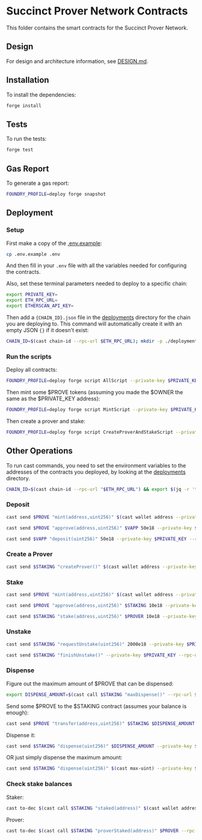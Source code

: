 # Succinct Prover Network Contracts

This folder contains the smart contracts for the Succinct Prover Network.

## Design

For design and architecture information, see [DESIGN.md](./DESIGN.md).

## Installation

To install the dependencies:

```sh
forge install
```

## Tests

To run the tests:

```sh
forge test
```

## Gas Report

To generate a gas report:

```sh
FOUNDRY_PROFILE=deploy forge snapshot
```

## Deployment

### Setup

First make a copy of the [.env.example](./.env.example):

```sh
cp .env.example .env
```

And then fill in your `.env` file with all the variables needed for configuring the contracts.

Also, set these terminal parameters needed to deploy to a specific chain:

```sh
export PRIVATE_KEY=
export ETH_RPC_URL=
export ETHERSCAN_API_KEY=
```

Then add a `{CHAIN_ID}.json` file in the [deployments](./deployments) directory for the chain you are deploying to. This command will automatically create it with an empty JSON `{}` if it doesn't exist:

```sh
CHAIN_ID=$(cast chain-id --rpc-url $ETH_RPC_URL); mkdir -p ./deployments && [ -f "./deployments/${CHAIN_ID}.json" ] || echo '{}' > "./deployments/${CHAIN_ID}.json"
```

### Run the scripts

Deploy all contracts:

```sh
FOUNDRY_PROFILE=deploy forge script AllScript --private-key $PRIVATE_KEY --broadcast --rpc-url $ETH_RPC_URL --verify --verifier etherscan --etherscan-api-key $ETHERSCAN_API_KEY
```

Then mint some $PROVE tokens (assuming you made the $OWNER the same as the $PRIVATE_KEY address):

```sh
FOUNDRY_PROFILE=deploy forge script MintScript --private-key $PRIVATE_KEY --broadcast --rpc-url $ETH_RPC_URL
```

Then create a prover and stake:

```sh
FOUNDRY_PROFILE=deploy forge script CreateProverAndStakeScript --private-key $PRIVATE_KEY --broadcast --rpc-url $ETH_RPC_URL --verify --verifier etherscan --etherscan-api-key $ETHERSCAN_API_KEY
```

## Other Operations

To run cast commands, you need to set the environment variables to the addresses of the contracts you deployed, by looking at the [deployments](./deployments) directory.

```sh
CHAIN_ID=$(cast chain-id --rpc-url "$ETH_RPC_URL") && export $(jq -r 'to_entries|map("\(.key)=\(.value)")|.[]' ./deployments/${CHAIN_ID}.json) >/dev/null
```

### Deposit

```sh
cast send $PROVE "mint(address,uint256)" $(cast wallet address --private-key $PRIVATE_KEY) 10000e18 --private-key $PRIVATE_KEY --rpc-url $ETH_RPC_URL
```

```sh
cast send $PROVE "approve(address,uint256)" $VAPP 50e18 --private-key $PRIVATE_KEY --rpc-url $ETH_RPC_URL
```

```sh
cast send $VAPP "deposit(uint256)" 50e18 --private-key $PRIVATE_KEY --rpc-url $ETH_RPC_URL
```

### Create a Prover

```sh
cast send $STAKING "createProver()" $(cast wallet address --private-key $PRIVATE_KEY) --private-key $PRIVATE_KEY --rpc-url $ETH_RPC_URL
```

### Stake

```sh
cast send $PROVE "mint(address,uint256)" $(cast wallet address --private-key $PRIVATE_KEY) 10000e18 --private-key $PRIVATE_KEY --rpc-url $ETH_RPC_URL
```

```sh
cast send $PROVE "approve(address,uint256)" $STAKING 10e18 --private-key $PRIVATE_KEY --rpc-url $ETH_RPC_URL
```

```sh
cast send $STAKING "stake(address,uint256)" $PROVER 10e18 --private-key $PRIVATE_KEY --rpc-url $ETH_RPC_URL
```

### Unstake

```sh
cast send $STAKING "requestUnstake(uint256)" 2000e18 --private-key $PRIVATE_KEY --rpc-url $ETH_RPC_URL
```

```sh
cast send $STAKING "finishUnstake()" --private-key $PRIVATE_KEY --rpc-url $ETH_RPC_URL
```

### Dispense

Figure out the maximum amount of $PROVE that can be dispensed:

```sh
export DISPENSE_AMOUNT=$(cast call $STAKING "maxDispense()" --rpc-url $ETH_RPC_URL)
```

Send some $PROVE to the $STAKING contract (assumes your balance is enough):

```sh
cast send $PROVE "transfer(address,uint256)" $STAKING $DISPENSE_AMOUNT --private-key $PRIVATE_KEY --rpc-url $ETH_RPC_URL
```

Dispense it:

```sh
cast send $STAKING "dispense(uint256)" $DISPENSE_AMOUNT --private-key $PRIVATE_KEY --rpc-url $ETH_RPC_URL
```

OR just simply dispense the maximum amount:

```sh
cast send $STAKING "dispense(uint256)" $(cast max-uint) --private-key $PRIVATE_KEY --rpc-url $ETH_RPC_URL
```

### Check stake balances

Staker:

```sh
cast to-dec $(cast call $STAKING "staked(address)" $(cast wallet address --private-key $PRIVATE_KEY) --rpc-url $ETH_RPC_URL)
```

Prover:

```sh
cast to-dec $(cast call $STAKING "proverStaked(address)" $PROVER --rpc-url $ETH_RPC_URL)
```
